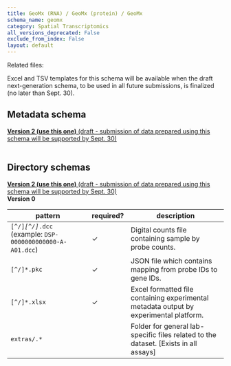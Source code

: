 ```yaml
---
title: GeoMx (RNA) / GeoMx (protein) / GeoMx
schema_name: geomx
category: Spatial Transcriptomics
all_versions_deprecated: False
exclude_from_index: False
layout: default
---
```


Related files:

Excel and TSV templates for this schema will be available when the draft next-generation schema, to be used in all future submissions, is finalized (no later than Sept. 30).



## Metadata schema


<summary><a href="https://docs.google.com/spreadsheets/d/1kd1UQ2il-eW-MTM4iEotyAxa8M_hcwn8yQJTU_II-F8"><b>Version 2 (use this one)</b> (draft - submission of data prepared using this schema will be supported by Sept. 30)</a></summary>



<br>

## Directory schemas
<summary><a href="https://docs.google.com/spreadsheets/d/1LE-iyY2E6eP4E8jhgP6rhsvjESrdHXWYrMwKTvNkI5Y"><b>Version 2 (use this one)</b> (draft - submission of data prepared using this schema will be supported by Sept. 30) </a></summary>

<summary><b>Version 0</b></summary>

| pattern | required? | description |
| --- | --- | --- |
| <code>[^/]*[^/]*\.dcc</code> (example: <code>DSP-0000000000000-A-A01.dcc</code>) | ✓ | Digital counts file containing sample by probe counts. |
| <code>[^/]*\.pkc</code> | ✓ | JSON file which contains mapping from probe IDs to gene IDs. |
| <code>[^/]*\.xlsx</code> | ✓ | Excel formatted file containing experimental metadata output by experimental platform. |
| <code>extras\/.*</code> |  | Folder for general lab-specific files related to the dataset. [Exists in all assays] |

